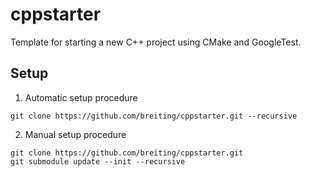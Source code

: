 # cppstarter

Template for starting a new C++ project using CMake and GoogleTest.

## Setup

1. Automatic setup procedure

```
git clone https://github.com/breiting/cppstarter.git --recursive
```

2. Manual setup procedure

```
git clone https://github.com/breiting/cppstarter.git
git submodule update --init --recursive  
```

